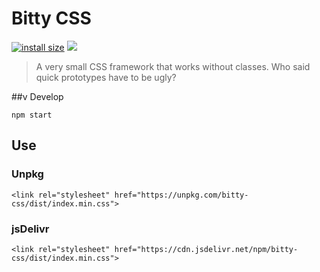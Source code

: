 # Bitty CSS
[![install size](https://packagephobia.now.sh/badge?p=bitty-css)](https://packagephobia.now.sh/result?p=bitty-css) [![](https://data.jsdelivr.com/v1/package/npm/bitty-css/badge?style=rounded)](https://www.jsdelivr.com/package/npm/bitty-css)
> A very small CSS framework that works without classes. Who said quick prototypes have to be ugly?

##v Develop
```
npm start
```

## Use
### Unpkg
```
<link rel="stylesheet" href="https://unpkg.com/bitty-css/dist/index.min.css">
```
### jsDelivr
```
<link rel="stylesheet" href="https://cdn.jsdelivr.net/npm/bitty-css/dist/index.min.css">
```
